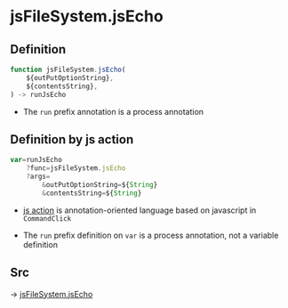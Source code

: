 # jsFileSystem.jsEcho

## Definition

```js.js
function jsFileSystem.jsEcho(
	${outPutOptionString},
	${contentsString},
) -> runJsEcho
```

- The `run` prefix annotation is a process annotation
## Definition by js action

```js.js
var=runJsEcho
	?func=jsFileSystem.jsEcho
	?args=
		&outPutOptionString=${String}
		&contentsString=${String}
```

- [js action](#) is annotation-oriented language based on javascript in `CommandClick`

- The `run` prefix definition on `var` is a process annotation, not a variable definition

## Src

-> [jsFileSystem.jsEcho](https://github.com/puutaro/CommandClick/blob/master/app/src/main/java/com/puutaro/commandclick/fragment_lib/terminal_fragment/js_interface/file/JsFileSystem.kt#L152)


